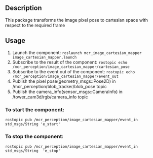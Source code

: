 ## Description
This package transforms the image pixel pose to cartesian space with respect to the required frame

## Usage
1. Launch the component:
```roslaunch mcr_image_cartesian_mapper image_cartesian_mapper.launch```
2. Subscribe to the result of the component:
```rostopic echo /mcr_perception/image_cartesian_mapper/cartesian_pose```
3. Subscribe to the event out of the component:
```rostopic echo /mcr_perception/image_cartesian_mapper/event_out```
4. Publish the pixel pose(geometry_msgs::Pose2D) in /mcr_perception/blob_tracker/blob_pose topic
5. Publish the camera_info(sensor_msgs::CameraInfo) in /tower_cam3d/rgb/camera_info topic 

### To start the component:
```rostopic pub /mcr_perception/image_cartesian_mapper/event_in std_msgs/String 'e_start'```

### To stop the component:
```rostopic pub /mcr_perception/image_cartesian_mapper/event_in std_msgs/String  'e_stop'```
